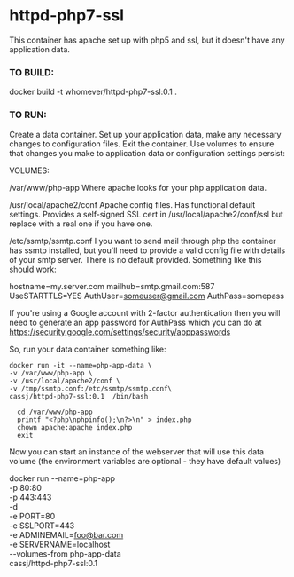 # httpd-php7-ssl

This container has apache set up with php5 and ssl, but it doesn't have any application data.


### TO BUILD:

docker build -t whomever/httpd-php7-ssl:0.1 .

### TO RUN:

Create a data container. Set up your application data, make any necessary changes
to configuration files. Exit the container. 
Use volumes to ensure that changes you make to application data or configuration
settings persist:


VOLUMES:

/var/www/php-app
  Where apache looks for your php application data. 


/usr/local/apache2/conf
  Apache config files. Has functional default settings.
  Provides a self-signed SSL cert in /usr/local/apache2/conf/ssl but replace
  with a real one if you have one.


/etc/ssmtp/ssmtp.conf
  I you want to send mail through php the container has ssmtp installed, but 
  you'll need to provide a valid config file with details of your smtp server.
  There is no default provided. Something like this should work:

  hostname=my.server.com
  mailhub=smtp.gmail.com:587
  UseSTARTTLS=YES
  AuthUser=someuser@gmail.com
  AuthPass=somepass

  If you're using a Google account with 2-factor authentication then you will 
  need to generate an app password for AuthPass which you can do at
  https://security.google.com/settings/security/apppasswords



So, run your data container something like:

    docker run -it --name=php-app-data \
    -v /var/www/php-app \
    -v /usr/local/apache2/conf \
    -v /tmp/ssmtp.conf:/etc/ssmtp/ssmtp.conf\
    cassj/httpd-php7-ssl:0.1  /bin/bash

      cd /var/www/php-app
      printf "<?php\nphpinfo();\n?>\n" > index.php 
      chown apache:apache index.php
      exit


Now you can start an instance of the webserver that will use this
data volume (the environment variables are optional - they have default
values)

  docker run --name=php-app\
              -p 80:80\
              -p 443:443\
              -d\
              -e PORT=80\
              -e SSLPORT=443\
              -e ADMINEMAIL=foo@bar.com\
              -e SERVERNAME=localhost\
              --volumes-from php-app-data\
              cassj/httpd-php7-ssl:0.1


